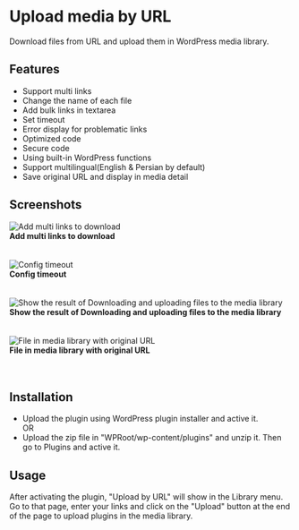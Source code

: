 
# Upload media by URL

Download files from URL and upload them in WordPress media library.


## Features

- Support multi links
- Change the name of each file
- Add bulk links in textarea
- Set timeout
- Error display for problematic links
- Optimized code
- Secure code
- Using built-in WordPress functions
- Support multilingual(English & Persian by default)
- Save original URL and display in media detail
## Screenshots

![Add multi links to download](https://raw.githubusercontent.com/mjkhajeh/upload-media-from-url/main/screenshot-1.png)
<br>**Add multi links to download**<br><br><br>
![Config timeout](https://raw.githubusercontent.com/mjkhajeh/upload-media-from-url/main/screenshot-2.png)
<br>**Config timeout**<br><br><br>
![Show the result of Downloading and uploading files to the media library](https://raw.githubusercontent.com/mjkhajeh/upload-media-from-url/main/screenshot-3.png)
<br>**Show the result of Downloading and uploading files to the media library**<br><br><br>
![File in media library with original URL](https://raw.githubusercontent.com/mjkhajeh/upload-media-from-url/main/screenshot-4.png)
<br>**File in media library with original URL**<br><br><br>
## Installation

- Upload the plugin using WordPress plugin installer and active it.
<br>OR<br>
- Upload the zip file in "WPRoot/wp-content/plugins" and unzip it. Then go to Plugins and active it.
## Usage

After activating the plugin, "Upload by URL" will show in the Library menu. Go to that page, enter your links and click on the "Upload" button at the end of the page to upload plugins in the media library.
